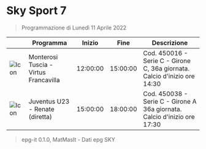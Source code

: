 # Sky Sport 7
> Programmazione di Lunedì 11 Aprile 2022

||Programma|Inizio|Fine|Descrizione|
|---|---|---|---|---|
|![Icon](https://guidatv.sky.it/uuid/e88c9dfd-c17a-430f-93dc-67107d4a9b13/cover?md5ChecksumParam=44df254c4257a00191317ce13cd9d509)|Monterosi Tuscia - Virtus Francavilla|12:00:00|15:00:00|Cod. 450016 - Serie C - Girone C, 36a giornata. Calcio d&#039;inizio ore 14:30
|![Icon](https://guidatv.sky.it/uuid/2b5af355-0a5d-45e2-9a68-0b4640deff8e/cover?md5ChecksumParam=2b2dfcf3a54adaccf62c12ae0a5f654f)|Juventus U23 - Renate (diretta)|15:00:00|18:00:00|Cod. 450038 - Serie C - Girone A 36a giornata. Calcio d&#039;inizio ore 17:30



 > epg-it 0.1.0, MatMasIt - Dati epg SKY